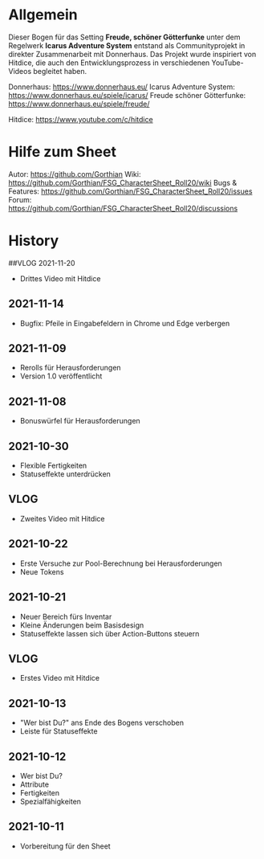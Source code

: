 # Allgemein

Dieser Bogen für das Setting **Freude, schöner Götterfunke** unter dem Regelwerk **Icarus Adventure System** entstand als Communityprojekt in direkter Zusammenarbeit mit Donnerhaus.
Das Projekt wurde inspiriert von Hitdice, die auch den Entwicklungsprozess in verschiedenen YouTube-Videos begleitet haben.

Donnerhaus: https://www.donnerhaus.eu/
Icarus Adventure System: https://www.donnerhaus.eu/spiele/icarus/
Freude schöner Götterfunke: https://www.donnerhaus.eu/spiele/freude/

Hitdice: https://www.youtube.com/c/hitdice


# Hilfe zum Sheet

Autor: https://github.com/Gorthian
Wiki: https://github.com/Gorthian/FSG_CharacterSheet_Roll20/wiki
Bugs & Features: https://github.com/Gorthian/FSG_CharacterSheet_Roll20/issues
Forum: https://github.com/Gorthian/FSG_CharacterSheet_Roll20/discussions

# History

##VLOG 2021-11-20
- Drittes Video mit Hitdice

## 2021-11-14
- Bugfix: Pfeile in Eingabefeldern in Chrome und Edge verbergen

## 2021-11-09
- Rerolls für Herausforderungen
- Version 1.0 veröffentlicht

## 2021-11-08
- Bonuswürfel für Herausforderungen

## 2021-10-30
- Flexible Fertigkeiten
- Statuseffekte unterdrücken

## VLOG
- Zweites Video mit Hitdice

## 2021-10-22
- Erste Versuche zur Pool-Berechnung bei Herausforderungen
- Neue Tokens

## 2021-10-21
- Neuer Bereich fürs Inventar
- Kleine Änderungen beim Basisdesign
- Statuseffekte lassen sich über Action-Buttons steuern

## VLOG
- Erstes Video mit Hitdice

## 2021-10-13
- "Wer bist Du?" ans Ende des Bogens verschoben
- Leiste für Statuseffekte

## 2021-10-12
- Wer bist Du?
- Attribute
- Fertigkeiten
- Spezialfähigkeiten

## 2021-10-11
- Vorbereitung für den Sheet
